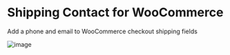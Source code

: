 # Shipping Contact for WooCommerce

Add a phone and email to WooCommerce checkout shipping fields

![image](https://user-images.githubusercontent.com/507025/92290976-84199280-eed3-11ea-9a77-b9eda2c2d49d.png)
